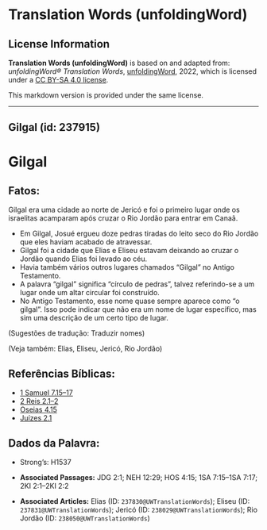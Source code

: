 # Translation Words (unfoldingWord)

## License Information

**Translation Words (unfoldingWord)** is based on and adapted from: _unfoldingWord® Translation Words_, [unfoldingWord](https://unfoldingword.org/utw), 2022, which is licensed under a [CC BY-SA 4.0 license](https://creativecommons.org/licenses/by-sa/4.0/legalcode.en).

This markdown version is provided under the same license.



--------------------------------

## Gilgal (id: 237915)

Gilgal
======

Fatos:
------

Gilgal era uma cidade ao norte de Jericó e foi o primeiro lugar onde os israelitas acamparam após cruzar o Rio Jordão para entrar em Canaã.

* Em Gilgal, Josué ergueu doze pedras tiradas do leito seco do Rio Jordão que eles haviam acabado de atravessar.
* Gilgal foi a cidade que Elias e Eliseu estavam deixando ao cruzar o Jordão quando Elias foi levado ao céu.
* Havia também vários outros lugares chamados “Gilgal” no Antigo Testamento.
* A palavra “gilgal” significa “círculo de pedras”, talvez referindo\-se a um lugar onde um altar circular foi construído.
* No Antigo Testamento, esse nome quase sempre aparece como “o gilgal”. Isso pode indicar que não era um nome de lugar específico, mas sim uma descrição de um certo tipo de lugar.

(Sugestões de tradução: Traduzir nomes)

(Veja também: Elias, Eliseu, Jericó, Rio Jordão)

Referências Bíblicas:
---------------------

* [1 Samuel 7\.15–17](https://ref.ly/1Sam7:15-1Sam7:17)
* [2 Reis 2\.1–2](https://ref.ly/2Kgs2:1-2Kgs2:2)
* [Oseias 4\.15](https://ref.ly/Hos4:15)
* [Juízes 2\.1](https://ref.ly/Judg2:1)

Dados da Palavra:
-----------------

* Strong’s: H1537

* **Associated Passages:** JDG 2:1; NEH 12:29; HOS 4:15; 1SA 7:15–1SA 7:17; 2KI 2:1–2KI 2:2
* **Associated Articles:** Elias (ID: `237830@UWTranslationWords`); Eliseu (ID: `237831@UWTranslationWords`); Jericó (ID: `238029@UWTranslationWords`); Rio Jordão (ID: `238050@UWTranslationWords`)

